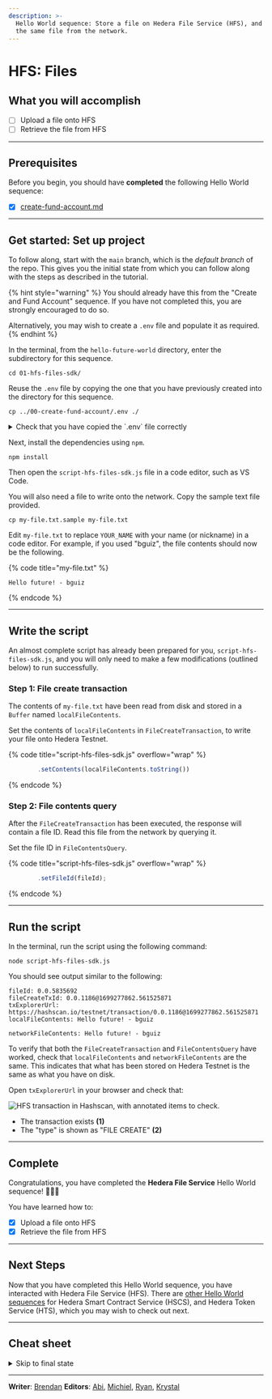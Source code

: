```yaml
---
description: >-
  Hello World sequence: Store a file on Hedera File Service (HFS), and retrieve
  the same file from the network.
---
```


# HFS: Files

## What you will accomplish

* [ ] Upload a file onto HFS
* [ ] Retrieve the file from HFS

***

## Prerequisites

Before you begin, you should have **completed** the following Hello World sequence:

* [x] [create-fund-account.md](create-fund-account.md "mention")

***

## Get started: Set up project

To follow along, start with the `main` branch, which is the _default branch_ of the repo. This gives you the initial state from which you can follow along with the steps as described in the tutorial.

{% hint style="warning" %}
You should already have this from the "Create and Fund Account" sequence. If you have not completed this, you are strongly encouraged to do so.

Alternatively, you may wish to create a `.env` file and populate it as required.
{% endhint %}

In the terminal, from the `hello-future-world` directory, enter the subdirectory for this sequence.

```shell
cd 01-hfs-files-sdk/
```

Reuse the `.env` file by copying the one that you have previously created into the directory for this sequence.

```shell
cp ../00-create-fund-account/.env ./
```

<details>

<summary>Check that you have copied the `.env` file correctly</summary>

To do so, use the `pwd` command to check that you are indeed in the right subdirectory within the repo.

```shell
pwd
```

This should output a path that ends with `/hello-future-world/01-hfs-files-sdk`. If not, you will need to start over.

```
/some/path/hello-future-world/01-hfs-files-sdk
```

Next, use the `ls` command to check that the `.env` file has been copied into this subdirectory.

```shell
ls -a
```

The first few line of the output should look display `.env`. If not, you'll need to start over.

```
.
..
.env
```

</details>

Next, install the dependencies using `npm`.

```shell
npm install
```

Then open the `script-hfs-files-sdk.js` file in a code editor, such as VS Code.

You will also need a file to write onto the network. Copy the sample text file provided.

```shell
cp my-file.txt.sample my-file.txt
```

Edit `my-file.txt` to replace `YOUR_NAME` with your name (or nickname) in a code editor. For example, if you used "bguiz", the file contents should now be the following.

{% code title="my-file.txt" %}
```
Hello future! - bguiz
```
{% endcode %}

***

## Write the script

An almost complete script has already been prepared for you, `script-hfs-files-sdk.js`, and you will only need to make a few modifications (outlined below) to run successfully.

### Step 1: File create transaction

The contents of `my-file.txt` have been read from disk and stored in a `Buffer` named `localFileContents`.

Set the contents of `localFileContents` in `FileCreateTransaction`, to write your file onto Hedera Testnet.

{% code title="script-hfs-files-sdk.js" overflow="wrap" %}
```js
        .setContents(localFileContents.toString())
```
{% endcode %}

### Step 2: File contents query

After the `FileCreateTransaction` has been executed, the response will contain a file ID. Read this file from the network by querying it.

Set the file ID in `FileContentsQuery`.

{% code title="script-hfs-files-sdk.js" overflow="wrap" %}
```js
        .setFileId(fileId);
```
{% endcode %}

***

## Run the script

In the terminal, run the script using the following command:

```shell
node script-hfs-files-sdk.js
```

You should see output similar to the following:

```
fileId: 0.0.5835692
fileCreateTxId: 0.0.1186@1699277862.561525871
txExplorerUrl: https://hashscan.io/testnet/transaction/0.0.1186@1699277862.561525871
localFileContents: Hello future! - bguiz

networkFileContents: Hello future! - bguiz

```

To verify that both the `FileCreateTransaction` and `FileContentsQuery` have worked, check that `localFileContents` and `networkFileContents` are the same. This indicates that what has been stored on Hedera Testnet is the same as what you have on disk.

Open `txExplorerUrl` in your browser and check that:

![HFS transaction in Hashscan, with annotated items to check.](https://github.com/hashgraph/hedera-docs/blob/l10n\_translation-staging/es/es/.gitbook/assets/hello-world--hfs--transaction.drawing.svg)

* The transaction exists **(1)**
* The "type" is shown as "FILE CREATE" **(2)**

***

## Complete

Congratulations, you have completed the **Hedera File Service** Hello World sequence! 🎉🎉🎉

You have learned how to:

* [x] Upload a file onto HFS
* [x] Retrieve the file from HFS

***

## Next Steps

Now that you have completed this Hello World sequence, you have interacted with Hedera File Service (HFS). There are [other Hello World sequences](./) for Hedera Smart Contract Service (HSCS), and Hedera Token Service (HTS), which you may wish to check out next.

***

## Cheat sheet

<details>

<summary>Skip to final state</summary>

The repo, [`github.com/hedera-dev/hello-future-world`](https://github.com/hedera-dev/hello-future-world/), is intended to be used alongside this tutorial.

To skip ahead to the final state, use the `completed` branch. You may use this to compare your implementation to the completed steps of the tutorial.

```shell
git fetch origin completed:completed
git checkout completed
```

Alternatively, you may view the `completed` branch on Github: [`github.com/hedera-dev/hello-future-world/tree/completed/01-hfs-files-sdk`](https://github.com/hedera-dev/hello-future-world/tree/completed/01-hfs-files-sdk)

</details>

***

**Writer**: [Brendan](https://blog.bguiz.com/) **Editors**: [Abi](https://github.com/a-ridley), [Michiel](https://www.linkedin.com/in/michielmulders/), [Ryan](https://www.linkedin.com/in/ryaneh/), [Krystal](https://www.linkedin.com/in/theekrystallee/)
